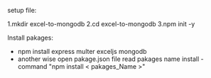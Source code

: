 
setup file:

  1.mkdir excel-to-mongodb
  2.cd excel-to-mongodb
  3.npm init -y
  
Install pakages:
   - npm install express multer exceljs mongodb
   - another wise open pakage.json file read pakages name install - command "npm install < pakages_Name >"
